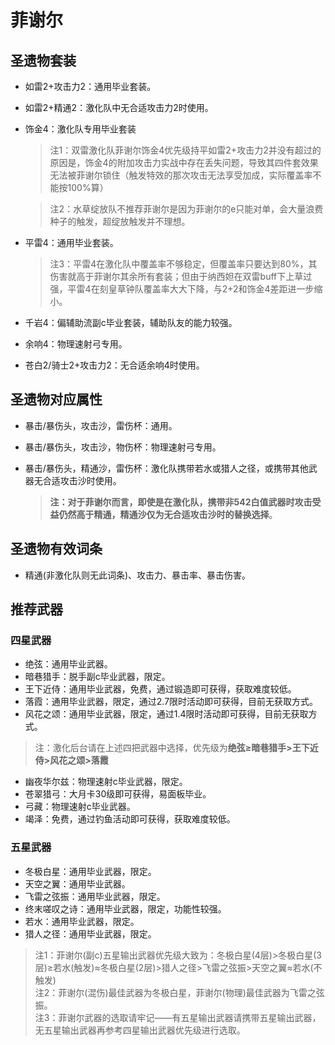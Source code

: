 # 菲谢尔

## 圣遗物套装

- 如雷2+攻击力2：通用毕业套装。
- 如雷2+精通2：激化队中无合适攻击力2时使用。
- 饰金4：激化队专用毕业套装
  > 注1：双雷激化队菲谢尔饰金4优先级持平如雷2+攻击力2并没有超过的原因是，饰金4的附加攻击力实战中存在丢失问题，导致其四件套效果无法被菲谢尔锁住（触发特效的那次攻击无法享受加成，实际覆盖率不能按100%算）  

  > 注2：水草绽放队不推荐菲谢尔是因为菲谢尔的e只能对单，会大量浪费种子的触发，超绽放触发并不理想。  
  
- 平雷4：通用毕业套装。
  > 注3：平雷4在激化队中覆盖率不够稳定，但覆盖率只要达到80%，其伤害就高于菲谢尔其余所有套装；但由于纳西妲在双雷buff下上草过强，平雷4在刻皇草钟队覆盖率大大下降，与2+2和饰金4差距进一步缩小。  

- 千岩4：偏辅助流副c毕业套装，辅助队友的能力较强。
- 余响4：物理速射弓专用。
- 苍白2/骑士2+攻击力2：无合适余响4时使用。

## 圣遗物对应属性

- 暴击/暴伤头，攻击沙，雷伤杯：通用。
- 暴击/暴伤头，攻击沙，物伤杯：物理速射弓专用。
- 暴击/暴伤头，精通沙，雷伤杯：激化队携带若水或猎人之径，或携带其他武器无合适攻击沙时使用。

  > **注：对于菲谢尔而言，即使是在激化队，携带非542白值武器时攻击受益仍然高于精通，精通沙仅为无合适攻击沙时的替换选择**。  

## 圣遗物有效词条

- 精通(非激化队则无此词条)、攻击力、暴击率、暴击伤害。

## 推荐武器

### 四星武器

- 绝弦：通用毕业武器。
- 暗巷猎手：脱手副c毕业武器，限定。
- 王下近侍：通用毕业武器，免费，通过锻造即可获得，获取难度较低。
- 落霞：通用毕业武器，限定，通过2.7限时活动即可获得，目前无获取方式。
- 风花之颂：通用毕业武器，限定，通过1.4限时活动即可获得，目前无获取方式。

> 注：激化后台请在上述四把武器中选择，优先级为**绝弦≥暗巷猎手>王下近侍>风花之颂>落霞**  

- 幽夜华尔兹：物理速射c毕业武器，限定。
- 苍翠猎弓：大月卡30级即可获得，易面板毕业。
- 弓藏：物理速射c毕业武器。
- 竭泽：免费，通过钓鱼活动即可获得，获取难度较低。

### 五星武器

- 冬极白星：通用毕业武器，限定。
- 天空之翼：通用毕业武器。
- 飞雷之弦振：通用毕业武器，限定。
- 终末嗟叹之诗：通用毕业武器，限定，功能性较强。
- 若水：通用毕业武器，限定。
- 猎人之径：通用毕业武器，限定。

> 注1：菲谢尔(副c)五星输出武器优先级大致为：冬极白星(4层)>冬极白星(3层)≥若水(触发)≈冬极白星(2层)>猎人之径>飞雷之弦振>天空之翼≈若水(不触发)  
> 注2：菲谢尔(混伤)最佳武器为冬极白星，菲谢尔(物理)最佳武器为飞雷之弦振。  
> 注3：菲谢尔武器的选取请牢记——有五星输出武器请携带五星输出武器，无五星输出武器再参考四星输出武器优先级进行选取。  

